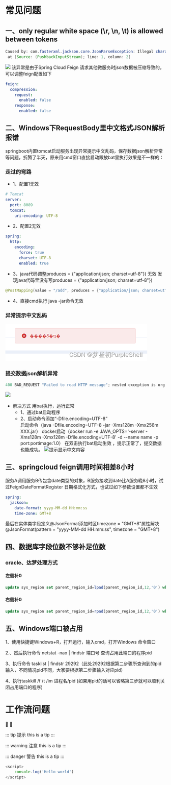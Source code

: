 # 常见问题

## 一、only regular white space (\r, \n, \t) is allowed between tokens

```java
Caused by: com.fasterxml.jackson.core.JsonParseException: Illegal character ((CTRL-CHAR, code 31)): only regular white space (\r, \n, \t) is allowed between tokens
 at [Source: (PushbackInputStream); line: 1, column: 2]

```

![](https://img-blog.csdnimg.cn/a5d8f6e504dd4a3695325d68fd67b381.png?x-oss-process=image/watermark,type_d3F5LXplbmhlaQ,shadow_50,text_Q1NETiBA5qKm5pi85YidUHVycGxlU2hlbGw=,size_20,color_FFFFFF,t_70,g_se,x_16)
该异常是由于Spring Cloud Feign 请求其他微服务时json数据被压缩导致的，可以调整feign配置如下

```yaml
feign:
  compression:
    request:
      enabled: false
    response:
      enabled: false
```


## 二、Windows下RequestBody里中文格式JSON解析报错

springboot内置tomcat启动服务出现异常提示中文乱码，保存数据json解析异常等问题，折腾了半天，原来用cmd窗口直接启动跟放bat里执行效果是不一样的：
### 走过的弯路
  + 1、配置1无效
```yaml
# Tomcat
server:
  port: 8089
  tomcat:
    uri-encoding: UTF-8 
```
  + 2、配置2无效
```yaml
spring:
  http:
    encoding:
      force: true
      charset: UTF-8
      enabled: true
```
  + 3、java代码调整produces = {"application/json; charset=utf-8"})  无效
发现java代码里没有写produces = {"application/json; charset=utf-8"})

```java
@PostMapping(value = "/add", produces = {"application/json; charset=utf-8"})
```
  + 4、直接cmd执行 java -jar命令无效

### 异常提示中文乱码
![异常提示中文乱码](../../.vuepress/images/question/yc.png)
### 提交数据json解析异常
```java
400 BAD_REQUEST "Failed to read HTTP message"; nested exception is org.springframework.core.codec.DecodingException: JSON decoding error: Invalid UTF-8 start byte 0xb6; nested exception is com.fasterxml.jackson.databind.JsonMappingException: Invalid UTF-8 start byte 0xb6 at [Source: (io.netty.buffer.ByteBufInputStream); line: 1, column: 54] (through reference chain: com.evn.gateway.entity.GatewayRoute["serviceName"])
```
![](https://img-blog.csdnimg.cn/c072c526452c42fab7975d4aa8b19238.png)
+ 解决方式   用bat执行，运行正常
  - 1、通过bat启动程序
  - 2、启动命令添加“-Dfile.encoding=UTF-8”  
   启动命令（java -Dfile.encoding=UTF-8 -jar  -Xms128m -Xmx256m XXX.jar）
   docker启动（docker run -e JAVA_OPTS='-server -Xms128m -Xmx128m -Dfile.encoding=UTF-8' -d --name name -p port:portimage:1.0）
   在双击执行bat启动生效 ，提示正常了，提交数据也能成功。
![提示显示中文内容](https://img-blog.csdnimg.cn/e084d3f068e34a98bcc17a336af8bc6e.png)



## 三、springcloud feign调用时间相差8小时

服务A调用服务B传包含date类型的对象，B服务接收到date比A服务晚8小时，试过FeignDateFormatRegister 日期格式化方式，也试过如下参数设置都不生效

```yaml
spring:
  jackson:
    date-format: yyyy-MM-dd HH:mm:ss
    time-zone: GMT+8
```

最后在实体类字段定义@JsonFormat添加时区timezone = "GMT+8"属性解决
    @JsonFormat(pattern = "yyyy-MM-dd HH:mm:ss", timezone = "GMT+8")


## 四、数据库字段位数不够补足位数
### oracle、达梦处理方式
#### 左侧补0
```sql
update sys_region set parent_region_id=lpad(parent_region_id,12,'0') where parent_region_id!='-1';
```

#### 右侧补0
```sql
update sys_region set parent_region_id=rpad(parent_region_id,12,'0') where parent_region_id!='-1';
```


## 五、Windows端口被占用
1、使用快捷键Windows+R，打开运行，输入cmd，打开Windows 命令窗口

2.、然后执行命令 netstat -nao | findstr 端口号  查询占用此端口的程序pid

3、执行命令 tasklist | findstr 29292（此处29292根据第二步骤所查询到的pid 输入，不同情况pid不同，大家要根据第二步骤输入对应pid）

4、执行taskkill /f /t /im 进程名/pid   (如果用pid的话可以省略第三步就可以顺利关闭占用端口的程序)


# 工作流问题


:tada: :100:

::: tip 提示
this is a tip
:::

::: warning 注意
this is a tip
:::

::: danger 警告
this is a tip
:::

<!-- ::: details
这是一个详情块，在 IE / Edge 中不生效
::: -->

``` js
<script>
	console.log('Hello world')
</script>
```